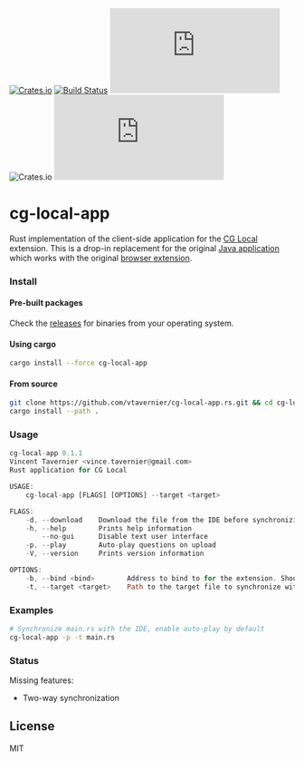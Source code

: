 [![Crates.io](https://img.shields.io/crates/v/cg-local-app)](https://crates.io/crates/cg-local-app) [![Build Status](https://travis-ci.com/vtavernier/cg-local-app.rs.svg?branch=master)](https://travis-ci.com/vtavernier/cg-local-app.rs) [![Build Status](https://ci.appveyor.com/api/projects/status/github/vtavernier/cg-local-app.rs?branch=master&svg=true)](https://ci.appveyor.com/project/vtavernier/cg-local-app.rs/branch/master) ![Crates.io](https://img.shields.io/crates/l/cg-local-app) [![Libraries.io dependency status for GitHub repo](https://img.shields.io/librariesio/github/vtavernier/cg-local-app.rs)](https://libraries.io/github/vtavernier/cg-local-app.rs)

# cg-local-app

Rust implementation of the client-side application for the [CG
Local](https://www.codingame.com/forum/t/cg-local/10359) extension. This is a drop-in
replacement for the original [Java application](https://github.com/jmerle/cg-local-app) which
works with the original [browser extension](https://github.com/jmerle/cg-local-ext).

### Install

#### Pre-built packages

Check the [releases](https://github.com/vtavernier/cg-local-app.rs/releases) for binaries from
your operating system.

#### Using cargo

```bash
cargo install --force cg-local-app
```

#### From source

```bash
git clone https://github.com/vtavernier/cg-local-app.rs.git && cd cg-local-app.rs
cargo install --path .
```

### Usage

```rust
cg-local-app 0.1.1
Vincent Tavernier <vince.tavernier@gmail.com>
Rust application for CG Local

USAGE:
    cg-local-app [FLAGS] [OPTIONS] --target <target>

FLAGS:
    -d, --download    Download the file from the IDE before synchronizing
    -h, --help        Prints help information
        --no-gui      Disable text user interface
    -p, --play        Auto-play questions on upload
    -V, --version     Prints version information

OPTIONS:
    -b, --bind <bind>        Address to bind to for the extension. Shouldn't need to be changed [default: 127.0.0.1:53135]
    -t, --target <target>    Path to the target file to synchronize with the IDE
```

### Examples

```bash
# Synchronize main.rs with the IDE, enable auto-play by default
cg-local-app -p -t main.rs
```

### Status

Missing features:
* Two-way synchronization

## License

MIT
